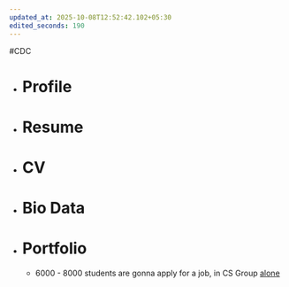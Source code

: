 ```yaml
---
updated_at: 2025-10-08T12:52:42.102+05:30
edited_seconds: 190
---
```

#CDC
- # Profile
- # Resume
- # CV
- # Bio Data
- # Portfolio
	- 6000 - 8000 students are gonna apply for a job, in CS Group <u>alone</u>
